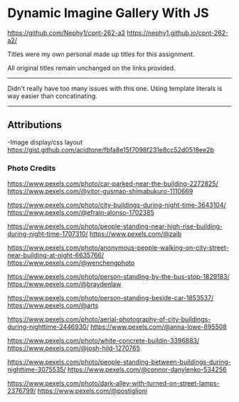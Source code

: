 # Dynamic Imagine Gallery With JS

https://github.com/Nephy1/cpnt-262-a2
https://nephy1.github.io/cpnt-262-a2/

Titles were my own personal made up titles for this assignment. 

All original titles remain unchanged on the links provided.

---

Didn't really have too many issues with this one. Using template literals is way easier than concatinating. 

---
## Attributions
-Image display/css layout
 https://gist.github.com/acidtone/fbfa8e15f7098f231e8cc52d0518ee2b

### Photo Credits
https://www.pexels.com/photo/car-parked-near-the-building-2272825/
https://www.pexels.com/@vitor-gusmao-shimabukuro-1110669

https://www.pexels.com/photo/city-buildings-during-night-time-3643104/
https://www.pexels.com/@efrain-alonso-1702385

https://www.pexels.com/photo/people-standing-near-high-rise-building-during-night-time-1707310/
https://www.pexels.com/@zaib

https://www.pexels.com/photo/anonymous-people-walking-on-city-street-near-building-at-night-6635766/
https://www.pexels.com/@wenchengphoto

https://www.pexels.com/photo/person-standing-by-the-bus-stop-1829183/
https://www.pexels.com/@braydenlaw

https://www.pexels.com/photo/person-standing-beside-car-1853537/
https://www.pexels.com/@arts

https://www.pexels.com/photo/aerial-photography-of-city-buildings-during-nighttime-2446930/
https://www.pexels.com/@anna-lowe-895508

https://www.pexels.com/photo/white-concrete-buildin-3396883/
https://www.pexels.com/@josh-hild-1270765

https://www.pexels.com/photo/people-standing-between-buildings-during-nighttime-3075535/
https://www.pexels.com/@connor-danylenko-534256

https://www.pexels.com/photo/dark-alley-with-turned-on-street-lamps-2376799/
https://www.pexels.com/@postiglioni